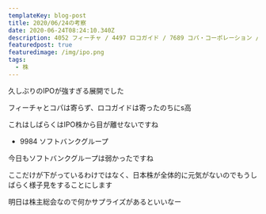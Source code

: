```yaml
---
templateKey: blog-post
title: 2020/06/24の考察
date: 2020-06-24T08:24:10.340Z
description: 4052 フィーチャ / 4497 ロコガイド / 7689 コパ・コーポレーション / 9984 ソフトバンクグループ
featuredpost: true
featuredimage: /img/ipo.png
tags:
  - 株
---
```

久しぶりのIPOが強すぎる展開でした

フィーチャとコパは寄らず、ロコガイドは寄ったのちにs高

これはしばらくはIPO株から目が離せないですね

* 9984 ソフトバンクグループ

今日もソフトバンクグループは弱かったですね

ここだけが下がっているわけではなく、日本株が全体的に元気がないのでもうしばらく様子見をすることにします

明日は株主総会なので何かサプライズがあるといいなー